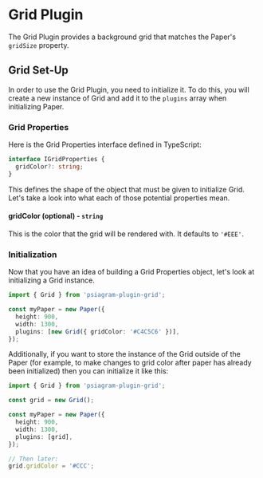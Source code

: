 # Grid Plugin

The Grid Plugin provides a background grid that matches the Paper's `gridSize` property.

## Grid Set-Up

In order to use the Grid Plugin, you need to initialize it. To do this, you will create a new instance of Grid and add it to the `plugins` array when initializing Paper.

### Grid Properties

Here is the Grid Properties interface defined in TypeScript:

```typescript
interface IGridProperties {
  gridColor?: string;
}
```

This defines the shape of the object that must be given to initialize Grid. Let's take a look into what each of those potential properties mean.

#### gridColor \(optional\) - `string`

This is the color that the grid will be rendered with. It defaults to `'#EEE'`.

### Initialization

Now that you have an idea of building a Grid Properties object, let's look at initializing a Grid instance.

```typescript
import { Grid } from 'psiagram-plugin-grid';

const myPaper = new Paper({
  height: 900,
  width: 1300,
  plugins: [new Grid({ gridColor: '#C4C5C6' })],
});
```

Additionally, if you want to store the instance of the Grid outside of the Paper \(for example, to make changes to grid color after paper has already been initialized\) then you can initialize it like this:

```typescript
import { Grid } from 'psiagram-plugin-grid';

const grid = new Grid();

const myPaper = new Paper({
  height: 900,
  width: 1300,
  plugins: [grid],
});

// Then later:
grid.gridColor = '#CCC';
```

